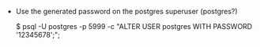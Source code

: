 - Use the generated password on the postgres superuser (postgres?) 

    $ psql -U postgres -p 5999 -c "ALTER USER postgres WITH PASSWORD '12345678';";

